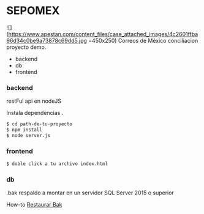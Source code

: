 # SEPOMEX
![](https://www.apestan.com/content_files/case_attached_images/4c2601ffba96d34c0be9a73878c69dd5.jpg =450x250)
Correos de México conciliacion proyecto demo.

  - backend
  - db
  - frontend

### backend

 restFul api en nodeJS 

Instala dependencias .

```sh
$ cd path-de-tu-proyecto
$ npm install 
$ node server.js
```

### frontend

```sh
$ doble click a tu archivo index.html
```

### db

.bak respaldo a montar en un servidor SQL Server 2015 o superior

How-to [Restaurar Bak](https://www.sqlshack.com/es/respaldar-y-restaurar-una-base-de-datos-sql-server-usando-multiples-archivos/)